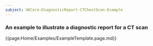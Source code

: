 ```yaml
---
subject: UKCore-DiagnosticReport-CTChestScan-Example
---
```

### An example to illustrate a diagnostic report for a CT scan

{{page:Home/Examples/ExampleTemplate.page.md}}